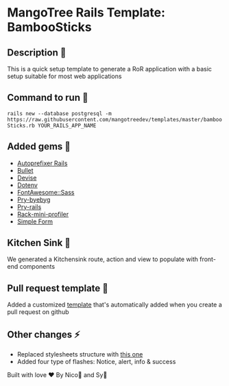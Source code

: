 # MangoTree Rails Template: BambooSticks

## Description :speak_no_evil:
This is a quick setup template to generate a RoR application with a basic setup suitable for most web applications

## Command to run :running:
`rails new --database postgresql -m https://raw.githubusercontent.com/mangotreedev/templates/master/bambooSticks.rb YOUR_RAILS_APP_NAME`

## Added gems :gem:
- [Autoprefixer Rails](https://github.com/ai/autoprefixer-rails)
- [Bullet](https://github.com/flyerhzm/bullet)
- [Devise](https://github.com/heartcombo/devise)
- [Dotenv](https://github.com/bkeepers/dotenv)
- [FontAwesome::Sass](https://github.com/FortAwesome/font-awesome-sass)
- [Pry-byebyg](https://github.com/deivid-rodriguez/pry-byebug)
- [Pry-rails](https://github.com/rweng/pry-rails)
- [Rack-mini-profiler](https://github.com/MiniProfiler/rack-mini-profiler)
- [Simple Form](https://github.com/heartcombo/simple_form)

## Kitchen Sink :ship:
We generated a Kitchensink route, action and view to populate with front-end components

## Pull request template :raising_hand:
Added a customized [template](https://github.com/mangotreedev/templates/blob/master/pull_request_template.md) that's automatically added when you create a pull request on github

## Other changes :zap:
- Replaced stylesheets structure with [this one](https://github.com/nicoproto/mangotree-rails-stylesheets)
- Added four type of flashes: Notice, alert, info & success


Built with love ❤️ By Nico🐺 and Sy🐢

